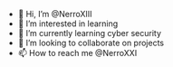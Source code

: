 - 👋 Hi, I’m @NerroXIII
- 👀 I’m interested in learning
- 🌱 I’m currently learning cyber security
- 💞️ I’m looking to collaborate on projects
- 📫 How to reach me @NerroXXI

<!---
NerroXIII/NerroXIII is a ✨ special ✨ repository because its `README.md` (this file) appears on your GitHub profile.
You can click the Preview link to take a look at your changes.
--->
